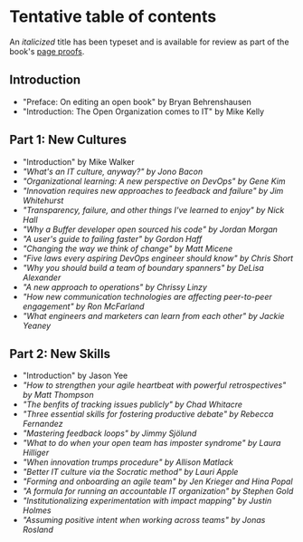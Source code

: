 # Tentative table of contents

An _italicized_ title has been typeset and is available for review as part of the book's [page proofs](https://github.com/open-organization-ambassadors/open-org-it-culture).

## Introduction

* "Preface: On editing an open book" by Bryan Behrenshausen
* "Introduction: The Open Organization comes to IT" by Mike Kelly

## Part 1: New Cultures

* "Introduction" by Mike Walker
* _"What's an IT culture, anyway?" by Jono Bacon_
* _"Organizational learning: A new perspective on DevOps" by Gene Kim_
* _"Innovation requires new approaches to feedback and failure" by Jim Whitehurst_
* _"Transparency, failure, and other things I've learned to enjoy" by Nick Hall_
* _"Why a Buffer developer open sourced his code" by Jordan Morgan_
* _"A user's guide to failing faster" by Gordon Haff_
* _"Changing the way we think of change" by Matt Micene_
* _"Five laws every aspiring DevOps engineer should know" by Chris Short_
* _"Why you should build a team of boundary spanners" by DeLisa Alexander_
* _"A new approach to operations" by Chrissy Linzy_
* _"How new communication technologies are affecting peer-to-peer engagement" by Ron McFarland_
* _"What engineers and marketers can learn from each other" by Jackie Yeaney_

## Part 2: New Skills

* "Introduction" by Jason Yee
* _"How to strengthen your agile heartbeat with powerful retrospectives" by Matt Thompson_
* _"The benfits of tracking issues publicly" by Chad Whitacre_
* _"Three essential skills for fostering productive debate" by Rebecca Fernandez_
* _"Mastering feedback loops" by Jimmy Sjölund_
* _"What to do when your open team has imposter syndrome" by Laura Hilliger_
* _"When innovation trumps procedure" by Allison Matlack_
* _"Better IT culture via the Socratic method" by Lauri Apple_
* _"Forming and onboarding an agile team" by Jen Krieger and Hina Popal_
* _"A formula for running an accountable IT organization" by Stephen Gold_
* _"Institutionalizing experimentation with impact mapping" by Justin Holmes_
* _"Assuming positive intent when working across teams" by Jonas Rosland_
